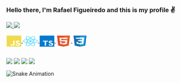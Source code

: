 ### Hello there, I'm Rafael Figueiredo and this is my profile ✌

<div>
  <a href="https://github.com/devraff">
  <img height="180em" src="https://github-readme-stats.vercel.app/api?username=devraff&show_icons=true&theme=dark&include_all_commits=true&count_private=true"/>
  <img height="180em" src="https://github-readme-stats.vercel.app/api/top-langs/?username=devraff&layout=compact&langs_count=16&theme=dark"/>
</div>
<div style="display: inline_block"><br>
  <img align="center" alt="devraff-Js" height="30" width="40" src="https://raw.githubusercontent.com/devicons/devicon/master/icons/javascript/javascript-plain.svg">
  <img align="center" alt="devraff-React" height="30" width="40" src="https://raw.githubusercontent.com/devicons/devicon/master/icons/react/react-original.svg">
    <img align="center" alt="devraff-Ts" height="30" width="40" src="https://raw.githubusercontent.com/devicons/devicon/master/icons/typescript/typescript-plain.svg">
  <img align="center" alt="devraff-HTML" height="30" width="40" src="https://raw.githubusercontent.com/devicons/devicon/master/icons/html5/html5-original.svg">
  <img align="center" alt="devraff-CSS" height="30" width="40" src="https://raw.githubusercontent.com/devicons/devicon/master/icons/css3/css3-original.svg">
 </div>
  
  ##
  
 <div>
   <a href="https://www.instagram.com/kindarafael/" target="_blank"><img src="https://img.shields.io/badge/-Instagram-%23E4405F?style=for-the-badge&logo=instagram&logoColor=white" target="_blank"></a>
   <a href="https://discord.com/channels/@me" target="_blank"><img src="https://img.shields.io/badge/Discord-7289DA?style=for-the-badge&logo=discord&logoColor=white" target="_blank"></a>
     <a href = "mailto:rafaelsfigueiredo14@gmail.com"><img src="https://img.shields.io/badge/-Gmail-%23333?style=for-the-badge&logo=gmail&logoColor=white" target="_blank"></a>
     <a href="https://www.linkedin.com/in/rafael-figueiredo-/" target="_blank"><img src="https://img.shields.io/badge/-LinkedIn-%230077B5?style=for-the-badge&logo=linkedin&logoColor=white" target="_blank"></a>
   
 ![Snake Animation](https://github.com/devraff/devraff/raw/output/github-contribution-grid-snake.svg)

</div>
